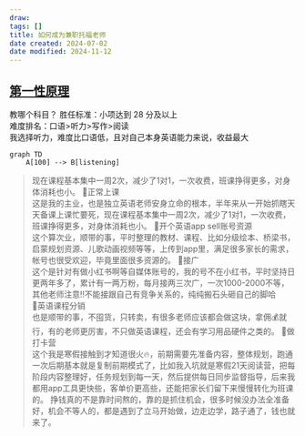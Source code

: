 ```yaml
---
draw:
tags: []
title: 如何成为兼职托福老师
date created: 2024-07-02
date modified: 2024-11-12
---
```


## [第一性原理](第一性原理.md)

教哪个科目？
胜任标准：小项达到 28 分及以上  
难度排名：口语>听力>写作>阅读  
我选择听力，难度比口语低，且对自己本身英语能力来说，收益最大

```mermaid
graph TD
	A[100] --> B[listening]
```

> 现在课程基本集中一周2次，减少了1对1，一次收费，班课挣得更多，对身体消耗也小。
> 🌸正常上课  
这是我的主业，也是独立英语老师安身立命的根本，半年来从一开始抓瞎天天备课上课忙要死，现在课程基本集中一周2次，减少了1对1，一次收费，班课挣得更多，对身体消耗也小。
🌺开个英语app sell账号资源  
这个算次业，顺带的事，平时整理的教材、课程、比如分级绘本、桥梁书，启蒙规划资源、儿歌动画视频等等，上传到app里，满足很多家长的需求，帐号也很受欢迎，毕竟里面很多资源的。
💐接广  
这个是针对有做小红书啊等自媒体账号的，我的号不在小红书，平时坚持日更两年多了，累计有一两万粉，每月接两三次广，一次1000-2000不等，其他老师注意‼不能接跟自己有竞争关系的，纯纯搬石头砸自己的脚哈  
🎋英语课程分销  
也是顺带的事，不囤货，只转卖，有很多老师应该都会做这块，拿佣💰就行，有的老师更厉害，不只做英语课程，还会有学习用品硬件之类的。
🌳做打卡营  
这个我是寒假接触到才知道很火🔥，前期需要先准备内容，整体规划，跑通一次后期基本就是复制前期模式了，比如我入坑就是寒假21天阅读营，把每阶段内容整理好，任务规划到每一天，然后提供每日同步监督指导，后来我都用app工具更快些，客单价更高些，还能把家长们留下来慢慢转化为班课的。
挣钱真的不是靠时间熬的，靠的是抓住机会，很多时候没办法全准备好，机会不等人的，都是遇到了立马开始做，边走边学，路子通了，钱也就来了。
